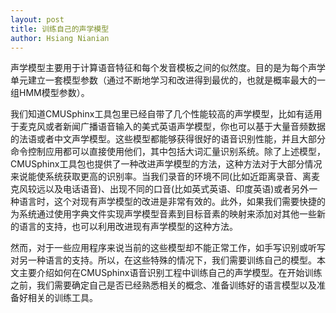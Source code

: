 ```yaml
---
layout: post
title: 训练自己的声学模型
author: Hsiang Nianian
---
```


声学模型主要用于计算语音特征和每个发音模板之间的似然度。目的是为每个声学单元建立一套模型参数（通过不断地学习和改进得到最优的，也就是概率最大的一组HMM模型参数）。

我们知道CMUSphinx工具包里已经自带了几个性能较高的声学模型，比如有适用于麦克风或者新闻广播语音输入的美式英语声学模型，你也可以基于大量音频数据的法语或者中文声学模型。这些模型都能够获得很好的语音识别性能，并且大部分命令控制应用都可以直接使用他们，其中包括大词汇量识别系统。除了上述模型，CMUSphinx工具包也提供了一种改进声学模型的方法，这种方法对于大部分情况来说能使系统获取更高的识别率。当我们录音的环境不同(比如近距离录音、离麦克风较远以及电话语音)、出现不同的口音(比如英式英语、印度英语)或者另外一种语言时，这个对现有声学模型的改进是非常有效的。此外，如果我们需要快捷的为系统通过使用字典文件实现声学模型音素到目标音素的映射来添加对其他一些新的语言的支持，也可以利用改进现有声学模型的这种方法。

然而，对于一些应用程序来说当前的这些模型却不能正常工作，如手写识别或听写对另一种语言的支持。所以，在这些特殊的情况下，我们需要训练自己的模型。本文主要介绍如何在CMUSphinx语音识别工程中训练自己的声学模型。在开始训练之前，我们需要确定自己是否已经熟悉相关的概念、准备训练好的语言模型以及准备好相关的训练工具。
